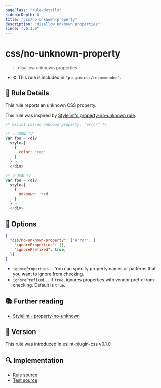 ```yaml
---
pageClass: "rule-details"
sidebarDepth: 0
title: "css/no-unknown-property"
description: "disallow unknown properties"
since: "v0.1.0"
---
```

# css/no-unknown-property

> disallow unknown properties

- :gear: This rule is included in `"plugin:css/recommended"`.

## :book: Rule Details

This rule reports an unknown CSS property.

This rule was inspired by [Stylelint's property-no-unknown rule](https://stylelint.io/user-guide/rules/list/property-no-unknown/).

<eslint-code-block>

```js
/* eslint css/no-unknown-property: "error" */

/* ✓ GOOD */
var foo = <div
  style={
    {
      color: 'red'
    }
  } >
  </div>

/* ✗ BAD */
var foo = <div
  style={
    {
      unknown: 'red'
    }
  } >
  </div>
```

</eslint-code-block>

## :wrench: Options

```json
{
  "css/no-unknown-property": ["error", {
    "ignoreProperties": [],
    "ignorePrefixed": true,
  }]
}
```

- `ignoreProperties` ... You can specify property names or patterns that you want to ignore from checking.
- `ignorePrefixed` ... If `true`, ignores properties with vendor prefix from checking. Default is `true`.

## :books: Further reading

- [Stylelint - property-no-unknown]

[Stylelint - property-no-unknown]: https://stylelint.io/user-guide/rules/list/property-no-unknown/

## :rocket: Version

This rule was introduced in eslint-plugin-css v0.1.0

## :mag: Implementation

- [Rule source](https://github.com/ota-meshi/eslint-plugin-css/blob/main/lib/rules/no-unknown-property.ts)
- [Test source](https://github.com/ota-meshi/eslint-plugin-css/blob/main/tests/lib/rules/no-unknown-property.ts)
